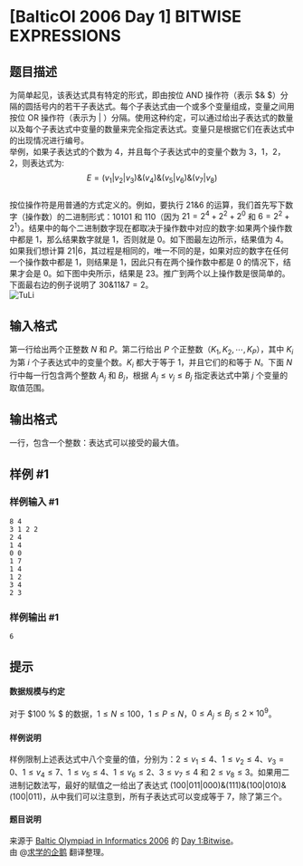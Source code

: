 # [BalticOI 2006 Day 1] BITWISE EXPRESSIONS

## 题目描述

为简单起见，该表达式具有特定的形式，即由按位 AND 操作符（表示 $\& $）分隔的圆括号内的若干子表达式。每个子表达式由一个或多个变量组成，变量之间用按位 OR 操作符（表示为 $|$ ）分隔。使用这种约定，可以通过给出子表达式的数量以及每个子表达式中变量的数量来完全指定表达式。变量只是根据它们在表达式中的出现情况进行编号。  
举例，如果子表达式的个数为 $4$，并且每个子表达式中的变量个数为 $3$，$1$，$2$，$2$，则表达式为:  
$$E=(v_1|v_2|v_3) \& (v_4) \& (v_5|v_6) \& (v_7|v_8)$$  
按位操作符是用普通的方式定义的。例如，要执行 $21 \& 6$ 的运算，我们首先写下数字（操作数）的二进制形式：$10101$ 和 $110$（因为 $21=2^4+2^2+2^0$ 和 $6=2^2+2^1$）。结果中的每个二进制数字现在都取决于操作数中对应的数字:如果两个操作数中都是 $1$，那么结果数字就是 $1$，否则就是 $0$。如下图最左边所示，结果值为 $4$。如果我们想计算 $21| 6$，其过程是相同的，唯一不同的是，如果对应的数字在任何一个操作数中都是 $1$，则结果是 $1$，因此只有在两个操作数中都是 $0$ 的情况下，结果才会是 $0$。如下图中央所示，结果是 $23$。推广到两个以上操作数是很简单的。下面最右边的例子说明了 $30 \& 11 \& 7=2$。  
![TuLi](https://cdn.luogu.com.cn/upload/image_hosting/o3cxkqdr.png)

## 输入格式

第一行给出两个正整数 $N$ 和 $P$。第二行给出 $P$ 个正整数（$K_1,K_2, \cdots ,K_P$），其中 $K_i$ 为第 $i$ 个子表达式中的变量个数。$K_i$ 都大于等于 $1$，并且它们的和等于 $N$。下面 $N$ 行中每一行包含两个整数 $A_j$ 和 $B_j$，根据 $A_j \le v_j \le B_j$ 指定表达式中第 $j$ 个变量的取值范围。

## 输出格式

一行，包含一个整数：表达式可以接受的最大值。

## 样例 #1

### 样例输入 #1
```
8 4
3 1 2 2
2 4
1 4
0 0
1 7
1 4
1 2
3 4
2 3
```

### 样例输出 #1

```
6
```

## 提示

#### 数据规模与约定  
对于 $100 \% $ 的数据，$1 \le N \le 100$，$1 \le P \le N$，$0 \le A_j \le B_j \le 2×10^9$。  
#### 样例说明 
样例限制上述表达式中八个变量的值，分别为：$2 \le v_1 \le 4、1 \le v_2 \le 4、v_3=0、1 \le v_4 \le 7、1 \le v_5 \le 4、1 \le v_6 \le 2、3 \le v_7 \le 4$ 和 $2 \le v_8 \le 3$。如果用二进制记数法写，最好的赋值之一给出了表达式 $(100|011|000) \& (111) \& (100|010) \& (100|011)$，从中我们可以注意到，所有子表达式可以变成等于 $7$，除了第三个。  
#### 题目说明  
来源于 [Baltic Olympiad in Informatics 2006](https://www.cs.helsinki.fi/group/boi2006/) 的 [Day 1:Bitwise](https://www.cs.helsinki.fi/group/boi2006/tasks/bitwise.pdf)。  
由 @[求学的企鹅](/user/271784) 翻译整理。

